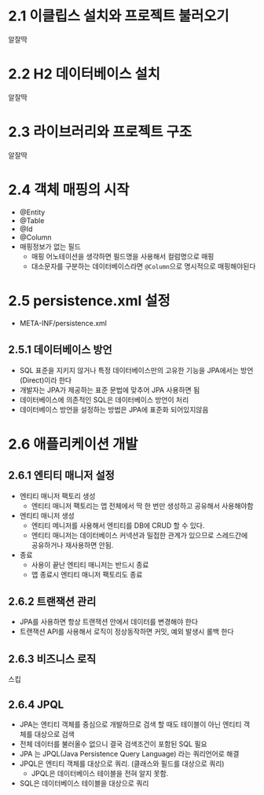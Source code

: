 # 2.1 이클립스 설치와 프로젝트 불러오기
알잘딱

# 2.2 H2 데이터베이스 설치
알잘딱

# 2.3 라이브러리와 프로젝트 구조
알잘딱

# 2.4 객체 매핑의 시작
- @Entity
- @Table
- @Id
- @Column
- 매핑정보가 없는 필드
  - 매핑 어노테이션을 생갹하면 필드명을 사용해서 컬럼명으로 매핑
  - 대소문자를 구분하는 데이터베이스라면 `@Column`으로 명시적으로 매핑해야된다

# 2.5 persistence.xml 설정
- META-INF/persistence.xml

## 2.5.1 데이터베이스 방언
- SQL 표준을 지키지 않거나 특정 데이터베이스만의 고유한 기능을 JPA에서는 방언(Direct)이라 한다
- 개발자는 JPA가 제공하는 표준 문법에 맞추어 JPA 사용하면 됨
- 데이터베이스에 의존적인 SQL은 데이터베이스 방언이 처리
- 데이터베이스 방언을 설정하는 방법은 JPA에 표준화 되어있지않음

# 2.6 애플리케이션 개발
## 2.6.1 엔티티 매니저 설정
- 엔티티 매니저 팩토리 생성
  - 엔티티 매니저 팩토리는 앱 전체에서 딱 한 번만 생성하고 공유해서 사용해야함
- 엔티티 매니저 생성
  - 엔티티 메니저를 사용해서 엔티티를 DB에 CRUD 할 수 있다.
  - 엔티티 매니저는 데이터베이스 커넥션과 밀접한 관계가 있으므로 스레드간에 공유하거나 재사용하면 안됨.
- 종료
  - 사용이 끝난 엔티티 매니저는 반드시 종료
  - 앱 종료시 엔티티 매니저 팩토리도 종료

## 2.6.2 트랜잭션 관리
- JPA를 사용하면 항상 트랜잭션 안에서 데이터를 변경해야 한다
- 트랜잭션 API를 사용해서 로직이 정상동작하면 커밋, 예외 발생시 롤백 한다

## 2.6.3 비즈니스 로직
스킵

## 2.6.4 JPQL
- JPA는 엔티티 객체를 중심으로 개발하므로 검색 할 때도 테이블이 아닌 엔티티 객체를 대상으로 검색
- 전체 데이터를 불러올수 없으니 결국 검색조건이 포함된 SQL 필요
- JPA 는 JPQL(Java Persistence Query Language) 라는 쿼리언어로 해결
- JPQL은 엔티티 객체를 대상으로 쿼리. (클래스와 필드를 대상으로 쿼리)
  - JPQL은 데이터베이스 테이블을 전혀 알지 못함.
- SQL은 데이터베이스 테이블을 대상으로 쿼리
